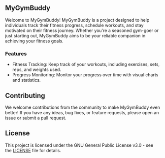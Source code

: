 ## MyGymBuddy

Welcome to MyGymBuddy! MyGymBuddy is a project designed to help individuals track their fitness progress, schedule workouts, and stay motivated on their fitness journey. Whether you're a seasoned gym-goer or just starting out, MyGymBuddy aims to be your reliable companion in achieving your fitness goals.

### Features

- Fitness Tracking: Keep track of your workouts, including exercises, sets, reps, and weights used.
- Progress Monitoring: Monitor your progress over time with visual charts and statistics.

## Contributing

We welcome contributions from the community to make MyGymBuddy even better! If you have any ideas, bug fixes, or feature requests, please open an issue or submit a pull request.

## License
This project is licensed under the GNU General Public License v3.0 - see the [LICENSE](https://github.com/my-gym-buddy/my-gym-buddy-flutter/blob/main/LICENSE) file for details.
